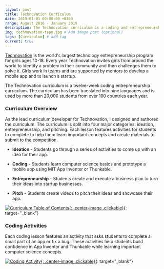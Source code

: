 ```yaml
---
layout: post
title: Technovation Curriculum
date: 2019-01-01 00:00:00 +0300
range: August 2016 - January 2019
description: The Technovation curriculum is a coding and entrepreneurship curriculum used by thousands of girls around the world.
img: technovation-team.jpg # Add image post (optional)
tags: [Curriculum] # add tag
current: true
---
```


[Technovation](http://technovationchallenge.org/) is the world's largest technology entrepreneurship program for girls ages 10-18. Every year Technovation invites girls from around the world to identify a problem in their community and then challenges them to solve it. Girls work in teams and are supported by mentors to develop a mobile app and to launch a startup.

The Technovation curriculum is a twelve-week coding entrepreneurship curriculum. The curriculum has been translated into nine languages and is used by more than 20,000 students from over 100 countries each year.

### Curriculum Overview

As the lead curriculum developer for Technovation, I designed and authored the curriculum. The curriculum is split into four major categories: ideation, entrepreneurship, and pitching. Each lesson features activities for students to complete to help them learn important concepts and create materials to submit to the competition.

- **Ideation** - Students go through a series of activities to come up with an idea for their app.

- **Coding** - Students learn computer science basics and prototype a mobile app using MIT App Inventor or Thunkable.

- **Entrepreneurship** - Students create and execute a business plan to turn their ideas into startup businesses.

- **Pitch** - Students create videos to pitch their ideas and showcase their app.

[![Curriculum Table of Contents]({{site.baseurl}}/assets/img/technovation-overview.png){: .center-image .clickable}](http://technovationchallenge.org/curriculum-intro/registered/new){: target="\_blank"}

### Coding Activities

Each coding lesson features an activity that asks students to complete a small part of an app or fix a bug. These activities help students build confidence in App Inventor and Thunkable while learning important computer science concepts.

[![Coding Activity]({{site.baseurl}}/assets/img/activity.png){: .center-image .clickable}](https://technovationchallenge.org/curriculum/coding-5/#act1){: target="\_blank"}
